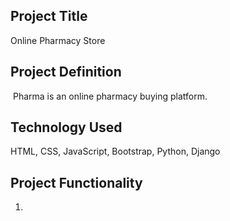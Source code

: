 ## Project Title
Online Pharmacy Store

## Project Definition
 Pharma is an online pharmacy buying platform. 


## Technology Used
HTML, CSS, JavaScript, Bootstrap, Python, Django

## Project Functionality
1. 
